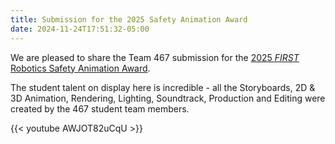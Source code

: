 ```yaml
---
title: Submission for the 2025 Safety Animation Award
date: 2024-11-24T17:51:32-05:00
---
```


We are pleased to share the Team 467 submission for the [2025 _FIRST_ Robotics Safety Animation Award](https://www.firstinspires.org/robotics/frc/safety).

The student talent on display here is incredible - all the Storyboards, 2D & 3D Animation, Rendering, Lighting, Soundtrack, Production and Editing  were created by the 467 student team members.


{{< youtube AWJOT82uCqU >}}